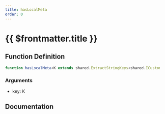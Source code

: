 ```yaml
---
title: hasLocalMeta
order: 0
---
```


# {{ $frontmatter.title }}

## Function Definition

```ts
function hasLocalMeta<K extends shared.ExtractStringKeys<shared.ICustomPlayerLocalMeta>>(key: K): boolean;
```

### Arguments

* key: K

## Documentation

<!--@include: ./parts/hasLocalMeta.md-->

